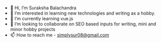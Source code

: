 - 👋 Hi, I’m Suraksha Balachandra
- 👀 I’m interested in learning new technologies and writing as a hobby.
- 🌱 I’m currently learning vue.js 
- 💞️ I’m looking to collaborate on SEO based inputs for writing, mini and minor hobby projects 
- 📫 How to reach me - simplysur08@gmail.com

<!---
simplysur/simplysur is a ✨ special ✨ repository because its `README.md` (this file) appears on your GitHub profile.
You can click the Preview link to take a look at your changes.
--->
